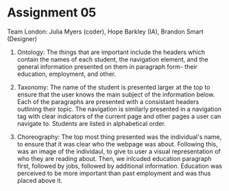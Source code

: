 # Assignment 05

Team London: Julia Myers (coder), Hope Barkley (IA), Brandon Smart (Designer)

1. Ontology: The things that are important include the headers which contain the names of each student, the navigation element, and the general information presented on them in paragraph form- their education, employment, and other. 

2. Taxonomy: The name of the student is presented larger at the top to ensure that the user knows the main subject of the information below. Each of the paragraphs are presented with a consistant headers outlining their topic. The navigation is similarly presented in a navigation tag with clear indicators of the current page and other pages a user can navigate to. Students are listed in alphabetical order. 

3. Choreography: The top most thing presented was the individual's name, to ensure that it was clear who the webpage was about. Following this, was an image of the individaul, to give to user a visual representation of who they are reading about. Then, we inlcuded education paragraph first, followed by jobs, followed by additional information. Education was perceived to be more important than past employment and was thus placed above it.  

